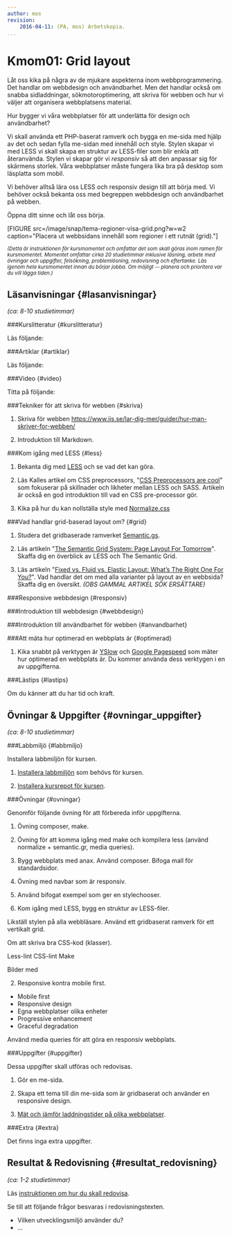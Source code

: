 ```yaml
---
author: mos
revision:
    2016-04-11: (PA, mos) Arbetskopia.
...
```

Kmom01: Grid layout
====================================

Låt oss kika på några av de mjukare aspekterna inom webbprogrammering. Det handlar om webbdesign och användbarhet. Men det handlar också om snabba sidladdningar, sökmotoroptimering, att skriva för webben och hur vi väljer att organisera webbplatsens material.

Hur bygger vi våra webbplatser för att underlätta för design och användbarhet?

Vi skall använda ett PHP-baserat ramverk och bygga en me-sida med hjälp av det och sedan fylla me-sidan med innehåll och style. Stylen skapar vi med LESS vi skall skapa en struktur av LESS-filer som blir enkla att återanvända. Stylen vi skapar gör vi *responsiv* så att den anpassar sig för skärmens storlek. Våra webbplatser måste fungera lika bra på desktop som läsplatta som mobil.

Vi behöver alltså lära oss LESS och responsiv design till att börja med. Vi behöver också bekanta oss med begreppen webbdesign och användbarhet på webben.

Öppna ditt sinne och låt oss börja.

<!--more-->

[FIGURE src=/image/snap/tema-regioner-visa-grid.png?w=w2 caption="Placera ut webbsidans innehåll som regioner i ett rutnät (grid)."]



<!-- Flytta nedan text till eget dokumet/vy/block -->

<small>*(Detta är instruktionen för kursmomentet och omfattar det som skall göras inom ramen för kursmomentet. Momentet omfattar cirka 20 studietimmar inklusive läsning, arbete med övningar och uppgifter, felsökning, problemlösning, redovisning och eftertanke. Läs igenom hela kursmomentet innan du börjar jobba. Om möjligt -- planera och prioritera var du vill lägga tiden.)*</small>



Läsanvisningar  {#lasanvisningar}
---------------------------------

*(ca: 8-10 studietimmar)*


###Kurslitteratur  {#kurslitteratur}

Läs följande:



###Artiklar {#artiklar}

Läs följande:



###Video  {#video}

Titta på följande:



###Tekniker för att skriva för webben {#skriva}

1. Skriva för webben https://www.iis.se/lar-dig-mer/guider/hur-man-skriver-for-webben/

1. Introduktion till Markdown.



###Kom igång med LESS {#less}

1. Bekanta dig med [LESS](http://lesscss.org/) och se vad det kan göra. 

1. Läs Kalles artikel om CSS preprocessors, "[CSS Preprocessors are cool](http://dbwebb.se/article/Kalle_CSS_LESS_SASS.pdf)" som fokuserar på skillnader och likheter mellan LESS och SASS. Artikeln är också en god introduktion till vad en CSS pre-processor gör.

1. Kika på hur du kan nollställa style med [Normalize.css](http://necolas.github.com/normalize.css/)



###Vad handlar grid-baserad layout om? {#grid}

1. Studera det gridbaserade ramverket [Semantic.gs](http://tylertate.github.io/semantic.gs/).

1. Läs artikeln "[The Semantic Grid System: Page Layout For Tomorrow](http://coding.smashingmagazine.com/2011/08/23/the-semantic-grid-system-page-layout-for-tomorrow/)". Skaffa dig en överblick av LESS och The Semantic Grid.

1. Läs artikeln "[Fixed vs. Fluid vs. Elastic Layout: What’s The Right One For You?](http://coding.smashingmagazine.com/2009/06/02/fixed-vs-fluid-vs-elastic-layout-whats-the-right-one-for-you/)". Vad handlar det om med alla varianter på layout av en webbsida? Skaffa dig en översikt. *(OBS GAMMAL ARTIKEL SÖK ERSÄTTARE)*



###Responsive webbdesign {#responsiv}



###Introduktion till webbdesign {#webbdesign}



###Introduktion till användbarhet för webben {#anvandbarhet}




###Att mäta hur optimerad en webbplats är {#optimerad}

1. Kika snabbt på verktygen är [YSlow](http://yslow.org/) och [Google Pagespeed](https://developers.google.com/speed/pagespeed/) som mäter hur optimerad en webbplats är. Du kommer använda dess verktygen i en av uppgifterna.



###Lästips {#lastips}

Om du känner att du har tid och kraft.




Övningar & Uppgifter  {#ovningar_uppgifter}
-------------------------------------------

*(ca: 8-10 studietimmar)*



###Labbmiljö {#labbmiljo}

Installera labbmiljön för kursen.

1. [Installera labbmiljön](design/labbmiljo) som behövs för kursen.

1. [Installera kursrepot för kursen](dbwebb-cli/clone).



###Övningar {#ovningar}

Genomför följande övning för att förbereda inför uppgifterna.

1. Övning composer, make.

1. Övning för att komma igång med make och kompilera less (använd normalize + semantic.gr, media queries).

1. Bygg webbplats med anax. Använd composer. Bifoga mall för standardsidor.

1. Övning med navbar som är responsiv.

1. Använd bifogat exempel som ger en stylechooser.




1.  Kom igång med LESS, bygg en struktur av LESS-filer.

Likställ stylen på alla webbläsare.
Använd ett gridbaserat ramverk för ett vertikalt grid.

Om att skriva bra CSS-kod (klasser).

Less-lint
CSS-lint
Make

Bilder med ![]()



2. Responsive kontra mobile first.

* Mobile first
* Responsive design
* Egna webbplatser olika enheter
* Progressive enhancement
* Graceful degradation

Använd media queries för att göra en responsiv webbplats.











###Uppgifter {#uppgifter}

Dessa uppgifter skall utföras och redovisas.

1. Gör en me-sida.

2. Skapa ett tema till din me-sida som är gridbaserat och använder en responsive design.

3. [Mät och jämför laddningstider på olika webbplatser](uppgift/jamfor-laddningstider-for-webbplatser).




###Extra {#extra}

Det finns inga extra uppgifter.



Resultat & Redovisning  {#resultat_redovisning}
-----------------------------------------------

*(ca: 1-2 studietimmar)*

Läs [instruktionen om hur du skall redovisa](design/redovisa).

Se till att följande frågor besvaras i redovisningstexten.

* Vilken utvecklingsmiljö använder du?
* ...
